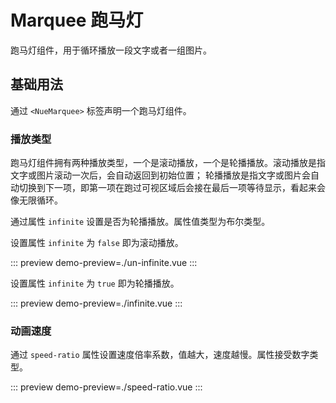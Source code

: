 # Marquee 跑马灯 <Badge text="🧪 实验性" type="warning" />

跑马灯组件，用于循环播放一段文字或者一组图片。

## 基础用法

通过 `<NueMarquee>` 标签声明一个跑马灯组件。

### 播放类型

跑马灯组件拥有两种播放类型，一个是滚动播放，一个是轮播播放。滚动播放是指文字或图片滚动一次后，会自动返回到初始位置；
轮播播放是指文字或图片会自动切换到下一项，即第一项在跑过可视区域后会接在最后一项等待显示，看起来会像无限循环。

通过属性 `infinite` 设置是否为轮播播放。属性值类型为布尔类型。

设置属性 `infinite` 为 `false` 即为滚动播放。

::: preview
demo-preview=./un-infinite.vue
:::

设置属性 `infinite` 为 `true` 即为轮播播放。

::: preview
demo-preview=./infinite.vue
:::

### 动画速度

通过 `speed-ratio` 属性设置速度倍率系数，值越大，速度越慢。属性接受数字类型。

::: preview
demo-preview=./speed-ratio.vue
:::
